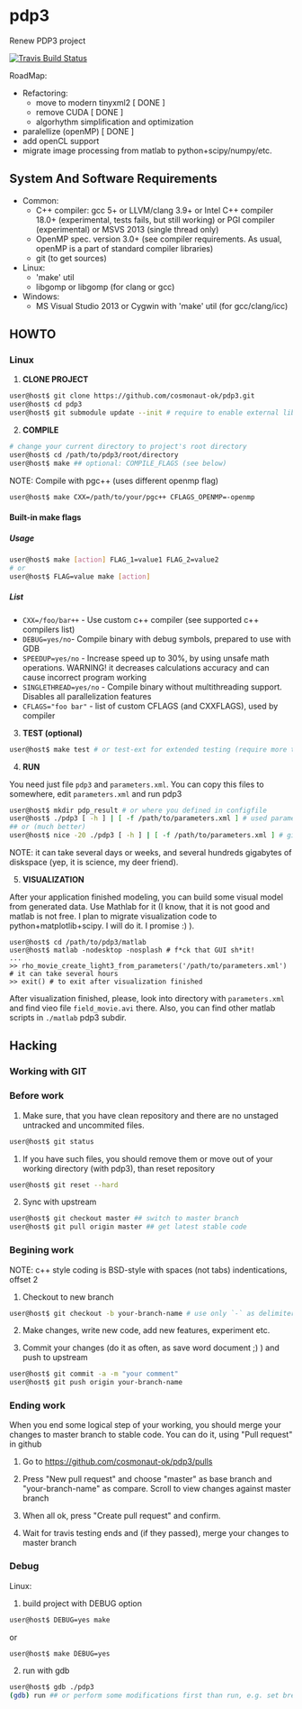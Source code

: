 # pdp3
Renew PDP3 project

[![Travis Build Status](https://api.travis-ci.org/cosmonaut-ok/pdp3.svg?branch=master)](https://travis-ci.org/cosmonaut-ok/pdp3)

RoadMap:

- Refactoring:
  - move to modern tinyxml2 [ DONE ]
  - remove CUDA [ DONE ]
  - algorhythm simplification and optimization
- paralellize (openMP) [ DONE ]
- add openCL support
- migrate image processing from matlab to python+scipy/numpy/etc.

## System And Software Requirements

- Common:
  - C++ compiler: gcc 5+ or LLVM/clang 3.9+ or Intel C++ compiler 18.0+ (experimental, tests fails, but still working) or PGI compiler (experimental) or MSVS 2013 (single thread only)
  - OpenMP spec. version 3.0+ (see compiler requirements. As usual, openMP is a part of standard compiler libraries)
  - git (to get sources)
- Linux:
  - 'make' util
  - libgomp or libgomp (for clang or gcc)
- Windows:
  - MS Visual Studio 2013 or Cygwin with 'make' util (for gcc/clang/icc)

## HOWTO

### Linux

1. **CLONE PROJECT**
```bash
user@host$ git clone https://github.com/cosmonaut-ok/pdp3.git
user@host$ cd pdp3
user@host$ git submodule update --init # require to enable external libraries
```

2. **COMPILE**

```bash
# change your current directory to project's root directory
user@host$ cd /path/to/pdp3/root/directory
user@host$ make ## optional: COMPILE_FLAGS (see below)
```

NOTE: Compile with pgc++ (uses different openmp flag)
```bash
user@host$ make CXX=/path/to/your/pgc++ CFLAGS_OPENMP=-openmp
```
#### Built-in make flags

##### Usage
```bash
user@host$ make [action] FLAG_1=value1 FLAG_2=value2
# or
user@host$ FLAG=value make [action]
```

##### List

- `CXX=/foo/bar++` - Use custom c++ compiler (see supported c++ compilers list)
- `DEBUG=yes/no`- Compile binary with debug symbols, prepared to use with GDB
- `SPEEDUP=yes/no` - Increase speed up to 30%, by using unsafe math operations. WARNING! it decreases calculations accuracy and can cause incorrect program working
- `SINGLETHREAD=yes/no` - Compile binary without multithreading support. Disables all parallelization features
- `CFLAGS="foo bar"` - list of custom CFLAGS (and CXXFLAGS), used by compiler


3. **TEST (optional)**

```bash
user@host$ make test # or test-ext for extended testing (require more time)
```

4. **RUN**

You need just file `pdp3` and `parameters.xml`. You can copy this files to somewhere, edit `parameters.xml` and run pdp3

```bash
user@host$ mkdir pdp_result # or where you defined in configfile
user@host$ ./pdp3 [ -h ] | [ -f /path/to/parameters.xml ] # used parameters.xml from current directory, if calling without any options
## or (much better)
user@host$ nice -20 ./pdp3 [ -h ] | [ -f /path/to/parameters.xml ] # give some power to pdp3!
```

NOTE: it can take several days or weeks, and several hundreds gigabytes of diskspace (yep, it is science, my deer friend).

5. **VISUALIZATION**

After your application finished modeling, you can build some visual model from generated data. Use Mathlab for it (I know, that it is not good and matlab is not free. I plan to migrate visualization code to python+matplotlib+scipy. I will do it. I promise :) ).

``` shell
user@host$ cd /path/to/pdp3/matlab
user@host$ matlab -nodesktop -nosplash # f*ck that GUI sh*it!
...
>> rho_movie_create_light3_from_parameters('/path/to/parameters.xml') # it can take several hours
>> exit() # to exit after visualization finished
```

After visualization finished, please, look into directory with `parameters.xml` and find vieo file `field_movie.avi` there. Also, you can find other matlab scripts in `./matlab` pdp3 subdir.


## Hacking

### Working with GIT

### Before work

1. Make sure, that you have clean repository and there are no unstaged untracked and uncommited files.

```bash
user@host$ git status
```
  1) If you have such files, you should remove them or move out of your working directory (with pdp3), than reset repository
  ```bash
  user@host$ git reset --hard
  ```
2. Sync with upstream
```bash
user@host$ git checkout master ## switch to master branch
user@host$ git pull origin master ## get latest stable code
```

### Begining work

NOTE: c++ style coding is BSD-style with spaces (not tabs) indentications, offset 2

1. Checkout to new branch
```bash
user@host$ git checkout -b your-branch-name # use only `-` as delimiters for better compatability
```

2. Make changes, write new code, add new features, experiment etc.

3. Commit your changes (do it as often, as save word document ;) ) and push to upstream
```bash
user@host$ git commit -a -m "your comment"
user@host$ git push origin your-branch-name
```

### Ending work

When you end some logical step of your working, you should merge your changes to master branch to stable code. You can do it, using "Pull request" in github

1. Go to https://github.com/cosmonaut-ok/pdp3/pulls

2. Press "New pull request" and choose "master" as base branch and "your-branch-name" as compare. Scroll to view changes against master branch

3. When all ok, press "Create pull request" and confirm.

4. Wait for travis testing ends and (if they passed), merge your changes to master branch

### Debug

Linux:
1. build project with DEBUG option

```bash
user@host$ DEBUG=yes make
```
or
```bash
user@host$ make DEBUG=yes
```

2. run with gdb

```bash
user@host$ gdb ./pdp3
(gdb) run ## or perform some modifications first than run, e.g. set breakpoints
```
